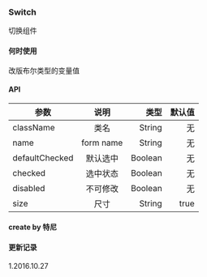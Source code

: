 ### Switch

切换组件

#### 何时使用

改版布尔类型的变量值

#### API

| 参数							| 说明							| 类型					| 默认值|
| -------------			|:-----------------:| -------------:| -----:|
| className					| 类名							|	String				| 无		|
| name							| form name					| String				| 无		|
| defaultChecked		| 默认选中					| Boolean				| 无		|
| checked						| 选中状态					| Boolean				| 无		|
| disabled					| 不可修改					| Boolean				| 无		|
| size							| 尺寸							| String				| true	|

#### create by 特尼


#### 更新记录

1.2016.10.27
